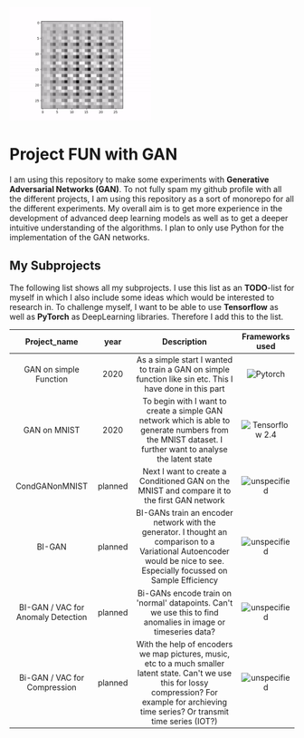 
<img src="https://github.com/sukram42/project-fun-with-GAN/blob/main/GAN_on_MNIST/videos/gan_generates_0_latentstate10.gif" width="250" height="200">

# Project FUN with GAN

I am using this repository to make some experiments with **Generative Adversarial 
Networks (GAN)**. To not fully spam my github profile with all the different projects, I
am using this repository as a sort of monorepo for all the different experiments.
My overall aim is to get more experience in the development of advanced deep learning models as well as to get a deeper intuitive understanding of the algorithms. 
I plan to only use Python for the implementation of the GAN networks.


## My Subprojects

The following list shows all my subprojects. I use this list as an __TODO__-list for myself in which I also include some ideas which would be interested to research in. To challenge myself, I want to be able to use __Tensorflow__ as well as __PyTorch__ as DeepLearning libraries. Therefore I add this to the list.

| Project_name | year | Description | Frameworks used
| :---:        | :---:|       :---: | :---:   
| GAN on simple Function | 2020 | As a simple start I wanted to train a GAN on simple function like sin etc. This I have done in this part | ![Pytorch](https://img.shields.io/badge/PyTorch-blue)       
| GAN on MNIST |  2020| To begin with I want to create a simple GAN network which is able to generate numbers from the MNIST dataset. I further want to analyse the latent state | ![Tensorflow 2.4](https://img.shields.io/badge/Tensorflow2.4-orange)
| CondGANonMNIST| planned | Next I want to create a Conditioned GAN on the MNIST and compare it to the first GAN network | ![unspecified](https://img.shields.io/badge/unspecified-black)
| BI-GAN| planned | BI-GANs train an encoder network with the generator. I thought an comparison to a Variational Autoencoder would be nice to see. Especially focussed on Sample Efficiency|![unspecified](https://img.shields.io/badge/unspecified-black)
| BI-GAN / VAC for Anomaly Detection | planned | Bi-GANs encode train on 'normal' datapoints. Can't we use this to find anomalies in image or timeseries data?|![unspecified](https://img.shields.io/badge/unspecified-black)
| Bi-GAN / VAC for Compression | planned | With the help of encoders we map pictures, music, etc to a much smaller latent state. Can't we use this for lossy compression? For example for archieving time series? Or transmit time series (IOT?) |![unspecified](https://img.shields.io/badge/unspecified-black)


  

